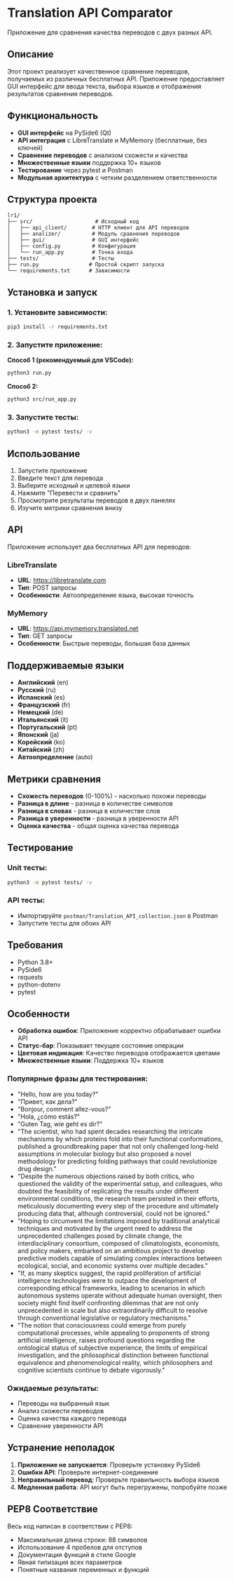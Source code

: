 # Translation API Comparator

Приложение для сравнения качества переводов с двух разных API.

## Описание

Этот проект реализует качественное сравнение переводов, получаемых из различных бесплатных API. Приложение предоставляет GUI интерфейс для ввода текста, выбора языков и отображения результатов сравнения переводов.

## Функциональность

- **GUI интерфейс** на PySide6 (Qt)
- **API интеграция** с LibreTranslate и MyMemory (бесплатные, без ключей)
- **Сравнение переводов** с анализом схожести и качества
- **Множественные языки** поддержка 10+ языков
- **Тестирование** через pytest и Postman
- **Модульная архитектура** с четким разделением ответственности

## Структура проекта

```
lr1/
├── src/                    # Исходный код
│   ├── api_client/        # HTTP клиент для API переводов
│   ├── analizer/          # Модуль сравнения переводов
│   ├── gui/               # GUI интерфейс
│   ├── config.py          # Конфигурация
│   └── run_app.py         # Точка входа
├── tests/                 # Тесты
├── run.py                # Простой скрипт запуска
└── requirements.txt      # Зависимости
```

## Установка и запуск

### 1. Установите зависимости:
```bash
pip3 install -r requirements.txt
```

### 2. Запустите приложение:

**Способ 1 (рекомендуемый для VSCode):**
```bash
python3 run.py
```

**Способ 2:**
```bash
python3 src/run_app.py
```

### 3. Запустите тесты:
```bash
python3 -m pytest tests/ -v
```

## Использование

1. Запустите приложение
2. Введите текст для перевода
3. Выберите исходный и целевой языки
4. Нажмите "Перевести и сравнить"
5. Просмотрите результаты переводов в двух панелях
6. Изучите метрики сравнения внизу

## API

Приложение использует два бесплатных API для переводов:

### LibreTranslate
- **URL**: https://libretranslate.com
- **Тип**: POST запросы
- **Особенности**: Автоопределение языка, высокая точность

### MyMemory
- **URL**: https://api.mymemory.translated.net
- **Тип**: GET запросы
- **Особенности**: Быстрые переводы, большая база данных

## Поддерживаемые языки

- **Английский** (en)
- **Русский** (ru)
- **Испанский** (es)
- **Французский** (fr)
- **Немецкий** (de)
- **Итальянский** (it)
- **Португальский** (pt)
- **Японский** (ja)
- **Корейский** (ko)
- **Китайский** (zh)
- **Автоопределение** (auto)

## Метрики сравнения

- **Схожесть переводов** (0-100%) - насколько похожи переводы
- **Разница в длине** - разница в количестве символов
- **Разница в словах** - разница в количестве слов
- **Разница в уверенности** - разница в уверенности API
- **Оценка качества** - общая оценка качества перевода

## Тестирование

### Unit тесты:
```bash
python3 -m pytest tests/ -v
```

### API тесты:
- Импортируйте `postman/Translation_API_collection.json` в Postman
- Запустите тесты для обоих API

## Требования

- Python 3.8+
- PySide6
- requests
- python-dotenv
- pytest

## Особенности

- **Обработка ошибок**: Приложение корректно обрабатывает ошибки API
- **Статус-бар**: Показывает текущее состояние операции
- **Цветовая индикация**: Качество переводов отображается цветами
- **Множественные языки**: Поддержка 10+ языков

### Популярные фразы для тестирования:
- "Hello, how are you today?"
- "Привет, как дела?"
- "Bonjour, comment allez-vous?"
- "Hola, ¿cómo estás?"
- "Guten Tag, wie geht es dir?"
- "The scientist, who had spent decades researching the intricate mechanisms by which proteins fold into their functional conformations, published a groundbreaking paper that not only challenged long-held assumptions in molecular biology but also proposed a novel methodology for predicting folding pathways that could revolutionize drug design."
- "Despite the numerous objections raised by both critics, who questioned the validity of the experimental setup, and colleagues, who doubted the feasibility of replicating the results under different environmental conditions, the research team persisted in their efforts, meticulously documenting every step of the procedure and ultimately producing data that, although controversial, could not be ignored."
- "Hoping to circumvent the limitations imposed by traditional analytical techniques and motivated by the urgent need to address the unprecedented challenges posed by climate change, the interdisciplinary consortium, composed of climatologists, economists, and policy makers, embarked on an ambitious project to develop predictive models capable of simulating complex interactions between ecological, social, and economic systems over multiple decades."
- "If, as many skeptics suggest, the rapid proliferation of artificial intelligence technologies were to outpace the development of corresponding ethical frameworks, leading to scenarios in which autonomous systems operate without adequate human oversight, then society might find itself confronting dilemmas that are not only unprecedented in scale but also extraordinarily difficult to resolve through conventional legislative or regulatory mechanisms."
- "The notion that consciousness could emerge from purely computational processes, while appealing to proponents of strong artificial intelligence, raises profound questions regarding the ontological status of subjective experience, the limits of empirical investigation, and the philosophical distinction between functional equivalence and phenomenological reality, which philosophers and cognitive scientists continue to debate vigorously."

### Ожидаемые результаты:
- Переводы на выбранный язык
- Анализ схожести переводов
- Оценка качества каждого перевода
- Сравнение уверенности API

## Устранение неполадок

1. **Приложение не запускается**: Проверьте установку PySide6
2. **Ошибки API**: Проверьте интернет-соединение
3. **Неправильный перевод**: Проверьте правильность выбора языков
4. **Медленная работа**: API могут быть перегружены, попробуйте позже

## PEP8 Соответствие

Весь код написан в соответствии с PEP8:
- Максимальная длина строки: 88 символов
- Использование 4 пробелов для отступов
- Документация функций в стиле Google
- Явная типизация всех параметров
- Понятные названия переменных и функций
